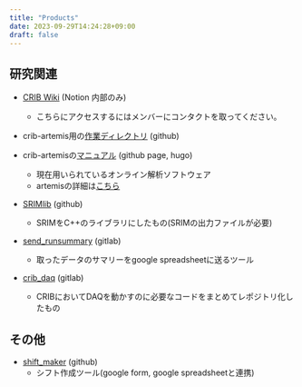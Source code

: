 ```yaml
---
title: "Products"
date: 2023-09-29T14:24:28+09:00
draft: false
---
```



## 研究関連
- [CRIB Wiki](https://www.notion.so/crib-manual-wiki/CRIB-Wiki-c48b46a470ca4187884d2722024dfdfe?pvs=4) (Notion 内部のみ)
  - こちらにアクセスするにはメンバーにコンタクトを取ってください。
- crib-artemis用の[作業ディレクトリ](https://github.com/okawak/artemis_crib) (github)
- crib-artemisの[マニュアル](https://okawak.github.io/artemis_crib/) (github page, hugo)
  - 現在用いられているオンライン解析ソフトウェア
  - artemisの詳細は[こちら](https://github.com/artemis-dev/artemis)

- [SRIMlib](https://github.com/okawak/SRIMlib) (github)
  - SRIMをC++のライブラリにしたもの(SRIMの出力ファイルが必要)
- [send_runsummary](https://www.cns.s.u-tokyo.ac.jp/gitlab/Okawa/send_runsummary) (gitlab)
  - 取ったデータのサマリーをgoogle spreadsheetに送るツール
- [crib_daq](https://www.cns.s.u-tokyo.ac.jp/gitlab/Okawa/crib_daq) (gitlab)
  - CRIBにおいてDAQを動かすのに必要なコードをまとめてレポジトリ化したもの

## その他
- [shift_maker](https://github.com/okawak/shift_maker) (github)
  - シフト作成ツール(google form, google spreadsheetと連携)
